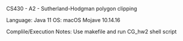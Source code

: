 CS430 - A2 - Sutherland-Hodgman polygon clipping


Language: Java 11
OS: macOS Mojave 10.14.16

Complile/Execution Notes:
Use makefile and run CG_hw2 shell script
